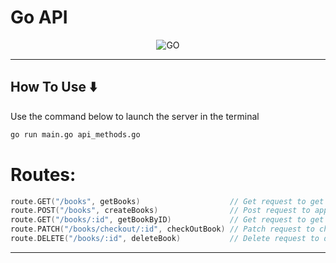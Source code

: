 # **Go API**

<p align="center">
    <img src="https://miro.medium.com/max/1246/1*hV308VnNWS1xlrSaztOHkw.png" alt="GO" />
</p>

---

## How To Use ⬇️

Use the command below to launch the server in the terminal

```bash
go run main.go api_methods.go
```
# Routes:
```go
route.GET("/books", getBooks)                    // Get request to get books
route.POST("/books", createBooks)                // Post request to append book (Memory cached)
route.GET("/books/:id", getBookByID)             // Get request to get a book by id
route.PATCH("/books/checkout/:id", checkOutBook) // Patch request to check out the book if it is available
route.DELETE("/books/:id", deleteBook)           // Delete request to delete a book
```
---
